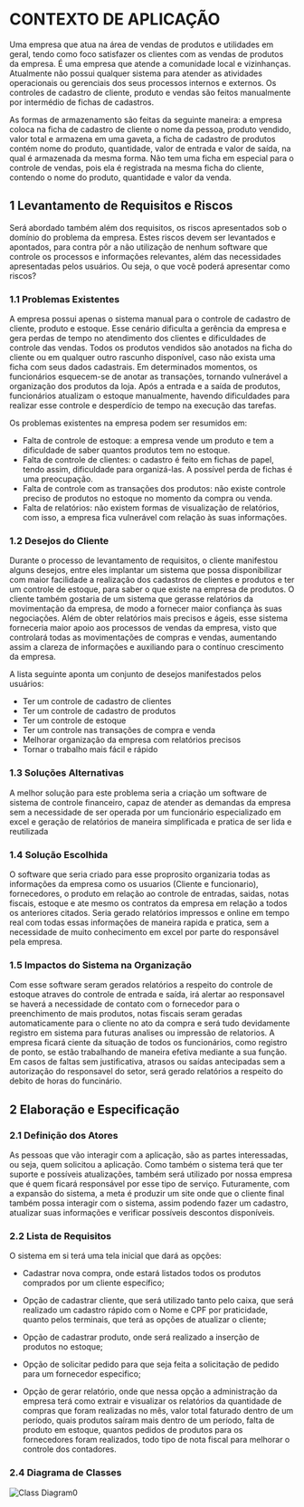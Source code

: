 # CONTEXTO DE APLICAÇÃO
Uma empresa que atua na área de vendas de produtos e utilidades em geral,
tendo como foco satisfazer os clientes com as vendas de produtos da empresa. É
uma empresa que atende a comunidade local e vizinhanças. Atualmente não possui
qualquer sistema para atender as atividades operacionais ou gerenciais dos seus
processos internos e externos. Os controles de cadastro de cliente, produto e
vendas são feitos manualmente por intermédio de fichas de cadastros.

As formas de armazenamento são feitas da seguinte maneira: a empresa
coloca na ficha de cadastro de cliente o nome da pessoa, produto vendido, valor
total e armazena em uma gaveta, a ficha de cadastro de produtos contém nome do
produto, quantidade, valor de entrada e valor de saída, na qual é armazenada da
mesma forma. Não tem uma ficha em especial para o controle de vendas, pois ela é
registrada na mesma ficha do cliente, contendo o nome do produto, quantidade e
valor da venda.

## 1 Levantamento de Requisitos e Riscos
Será abordado também além dos requisitos, os riscos apresentados sob o
domínio do problema da empresa. Estes riscos devem ser levantados e apontados,
para contra pôr a não utilização de nenhum software que controle os processos e
informações relevantes, além das necessidades apresentadas pelos usuários. Ou
seja, o que você poderá apresentar como riscos?

### 1.1 Problemas Existentes
A empresa possui apenas o sistema manual para o controle de cadastro de
cliente, produto e estoque. Esse cenário dificulta a gerência da empresa e gera
perdas de tempo no atendimento dos clientes e dificuldades de controle das vendas.
Todos os produtos vendidos são anotados na ficha do cliente ou em qualquer outro
rascunho disponível, caso não exista uma ficha com seus dados cadastrais. Em
determinados momentos, os funcionários esquecem-se de anotar as transações,
tornando vulnerável a organização dos produtos da loja. Após a entrada e a saída de
produtos, funcionários atualizam o estoque manualmente, havendo dificuldades para
realizar esse controle e desperdício de tempo na execução das tarefas.

Os problemas existentes na empresa podem ser resumidos em:
- Falta de controle de estoque: a empresa vende um produto e tem a
dificuldade de saber quantos produtos tem no estoque.
- Falta de controle de clientes: o cadastro é feito em fichas de papel,
tendo assim, dificuldade para organizá-las. A possível perda de fichas é
uma preocupação.
- Falta de controle com as transações dos produtos: não existe controle
preciso de produtos no estoque no momento da compra ou venda.
- Falta de relatórios: não existem formas de visualização de relatórios,
com isso, a empresa fica vulnerável com relação às suas informações.

### 1.2 Desejos do Cliente
Durante o processo de levantamento de requisitos, o cliente manifestou
alguns desejos, entre eles implantar um sistema que possa disponibilizar com maior
facilidade a realização dos cadastros de clientes e produtos e ter um controle de
estoque, para saber o que existe na empresa de produtos. O cliente também
gostaria de um sistema que gerasse relatórios da movimentação da empresa, de
modo a fornecer maior confiança às suas negociações.
Além de obter relatórios mais precisos e ágeis, esse sistema forneceria maior
apoio aos processos de vendas da empresa, visto que controlará todas as
movimentações de compras e vendas, aumentando assim a clareza de informações
e auxiliando para o contínuo crescimento da empresa. 

A lista seguinte aponta um conjunto de desejos manifestados pelos usuários:
- Ter um controle de cadastro de clientes
- Ter um controle de cadastro de produtos
- Ter um controle de estoque
- Ter um controle nas transações de compra e venda
- Melhorar organização da empresa com relatórios precisos
- Tornar o trabalho mais fácil e rápido

### 1.3 Soluções Alternativas
A melhor solução para este problema seria a criação um software de sistema de controle financeiro, capaz de atender as demandas da empresa sem a necessidade de ser operada por um funcionário especializado em excel e geração de relatórios de maneira simplificada e pratica de ser lida e reutilizada

### 1.4 Solução Escolhida
O software que seria criado para esse proprosito organizaria todas as informações da empresa como os usuarios (Cliente e funcionario), fornecedores, o produto em relação ao controle de entradas, saidas, notas fiscais, estoque e ate mesmo os contratos da empresa em relação a todos os anteriores citados. Seria gerado relatórios impressos e online em tempo real com todas essas informações de maneira rapida e pratica, sem a necessidade de muito conhecimento em excel por parte do responsável pela empresa.

### 1.5 Impactos do Sistema na Organização
Com esse software seram gerados relatórios a respeito do controle de estoque atraves do controle de entrada e saída, irá alertar ao responsavel se haverá a necessidade de contato com o fornecedor para o preenchimento de mais produtos, notas fiscais seram geradas automaticamente para o cliente no ato da compra e será tudo devidamente registro em sistema para futuras analises ou impressão de relatorios. A empresa ficará ciente da situação de todos os funcionários, como registro de ponto, se estão trabalhando de maneira efetiva mediante a sua função. Em casos de faltas sem justificativa, atrasos ou saídas antecipadas sem a autorização do responsavel do setor, será gerado relatórios a respeito do debito de horas do funcinário.

## 2 Elaboração e Especificação


### 2.1 Definição dos Atores
As pessoas que vão interagir com a aplicação, são as partes interessadas, ou seja, quem solicitou a aplicação. Como também o sistema terá que ter suporte e possíveis atualizações, também será utilizado por nossa empresa que é quem ficará responsável por esse tipo de serviço. Futuramente, com a expansão do sistema, a meta é produzir um site onde que o cliente final também possa interagir com o sistema, assim podendo fazer um cadastro, atualizar suas informações e verificar possíveis descontos disponíveis.

### 2.2 Lista de Requisitos
O sistema em si terá uma tela inicial que dará as opções:

* Cadastrar nova compra, onde estará listados todos os produtos comprados por um cliente específico; 

* Opção de cadastrar cliente, que será utilizado tanto pelo caixa, que será realizado um cadastro rápido com o Nome e CPF por praticidade, quanto pelos terminais, que terá as opções de atualizar o cliente; 

* Opção de cadastrar produto, onde será realizado a inserção de produtos no estoque;

* Opção de solicitar pedido para que seja feita a solicitação de pedido para um fornecedor especifico;

* Opção de gerar relatório, onde que nessa opção a administração da empresa terá como extrair e visualizar os relatórios da quantidade de compras que foram realizadas no mês, valor total faturado dentro de um período, quais produtos saíram mais dentro de um período, falta de produto em estoque, quantos pedidos de produtos para os fornecedores foram realizados, todo tipo de nota fiscal para melhorar o controle dos contadores.

### 2.4 Diagrama de Classes

![Class Diagram0](https://user-images.githubusercontent.com/64055734/80416140-04871180-88aa-11ea-9f6c-399760177784.png)

